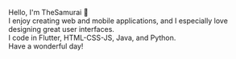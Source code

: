 Hello, I'm TheSamurai 👋  
I enjoy creating web and mobile applications, and I especially love designing great user interfaces.  
I code in Flutter, HTML-CSS-JS, Java, and Python.  
Have a wonderful day!
